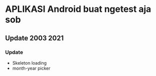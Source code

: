 # APLIKASI Android buat ngetest aja sob

## Update 2003 2021

### Update
+ Skeleton loading
+ month-year picker
